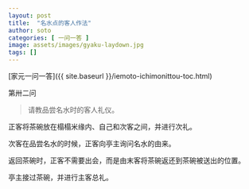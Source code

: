 ```yaml
---
layout: post
title:  "名水点的客人作法"
author: soto
categories: [ 一问一答 ]
image: assets/images/gyaku-laydown.jpg
tags: []
---
```


[家元一问一答]({{ site.baseurl }}/iemoto-ichimonittou-toc.html)

第卅二问

> 请教品尝名水时的客人礼仪。

正客将茶碗放在榻榻米缘内、自己和次客之间，并进行次礼。

次客在品尝名水的时候，正客向亭主询问名水的由来。

返回茶碗时，正客不需要出会，而是由末客将茶碗返还到茶碗被送出的位置。

亭主接过茶碗，并进行主客总礼。
